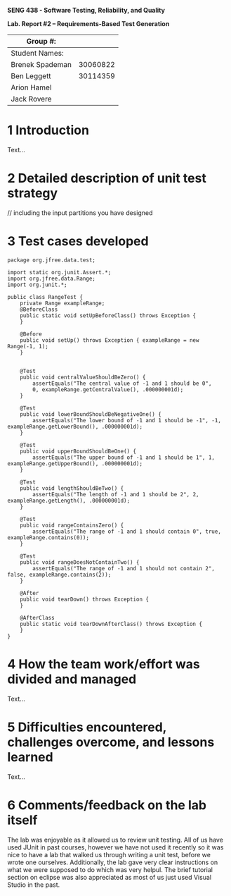 **SENG 438 - Software Testing, Reliability, and Quality**

**Lab. Report \#2 – Requirements-Based Test Generation**

| Group \#:      |     |
| -------------- | --- |
| Student Names: |     |
|Brenek Spademan               |30060822    |
|Ben Leggett                |30114359     |
|Arion Hamel                |     |
|Jack Rovere                |     |

# 1 Introduction

Text…

# 2 Detailed description of unit test strategy

// including the input partitions you have designed

# 3 Test cases developed
    
    package org.jfree.data.test;
    
    import static org.junit.Assert.*;
    import org.jfree.data.Range;
    import org.junit.*;

    public class RangeTest {
        private Range exampleRange;
        @BeforeClass 
        public static void setUpBeforeClass() throws Exception {
        }

        @Before
        public void setUp() throws Exception { exampleRange = new Range(-1, 1);
        }


        @Test
        public void centralValueShouldBeZero() {
            assertEquals("The central value of -1 and 1 should be 0",
            0, exampleRange.getCentralValue(), .000000001d);
        }

        @Test
        public void lowerBoundShouldBeNegativeOne() {
            assertEquals("The lower bound of -1 and 1 should be -1", -1, exampleRange.getLowerBound(), .000000001d);
        }

        @Test
        public void upperBoundShouldBeOne() {
            assertEquals("The upper bound of -1 and 1 should be 1", 1, exampleRange.getUpperBound(), .000000001d);
        }

        @Test
        public void lengthShouldBeTwo() {
            assertEquals("The length of -1 and 1 should be 2", 2, exampleRange.getLength(), .000000001d);
        }

        @Test
        public void rangeContainsZero() {
            assertEquals("The range of -1 and 1 should contain 0", true, exampleRange.contains(0));
        }

        @Test
        public void rangeDoesNotContainTwo() {
            assertEquals("The range of -1 and 1 should not contain 2", false, exampleRange.contains(2));
        }

        @After
        public void tearDown() throws Exception {
        }

        @AfterClass
        public static void tearDownAfterClass() throws Exception {
        }
    }

# 4 How the team work/effort was divided and managed

Text…

# 5 Difficulties encountered, challenges overcome, and lessons learned

Text…

# 6 Comments/feedback on the lab itself

The lab was enjoyable as it allowed us to review unit testing. All of us have used JUnit in past courses, however we have not used it recently so it was nice to have a lab that walked us through writing a unit test, before we wrote one ourselves. Additionally, the lab gave very clear instructions on what we were supposed to do which was very helpul. The brief tutorial section on eclipse was also appreciated as most of us just used Visual Studio in the past. 
